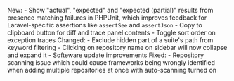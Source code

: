 New:
    - Show "actual", "expected" and "expected (partial)" results from presence matching failures in PHPUnit, which improves feedback for Laravel-specific assertions like `assertSee` and `assertJson`
    - Copy to clipboard button for diff and trace panel contents
    - Toggle sort order on exception traces
Changed:
    - Exclude hidden part of a suite's path from keyword filtering
    - Clicking on repository name on sidebar will now collapse and expand it
    - Softeware update improvements
Fixed:
    - Repository scanning issue which could cause frameworks being wrongly identified when adding multiple repositories at once with auto-scanning turned on
